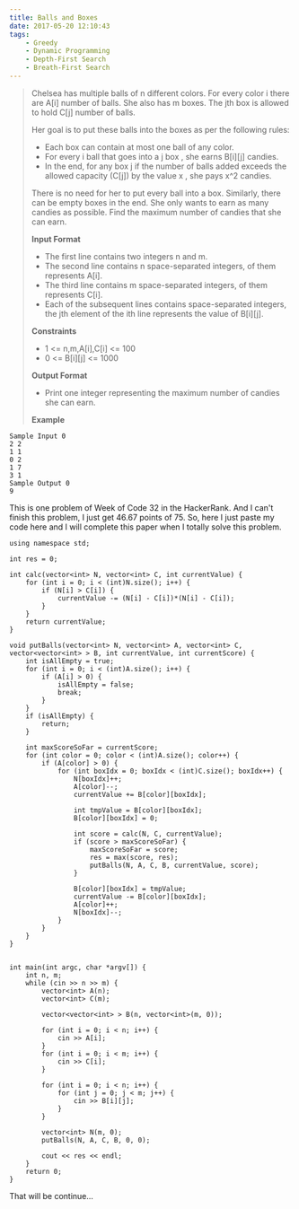 ```yaml
---
title: Balls and Boxes
date: 2017-05-20 12:10:43
tags:
    - Greedy
    - Dynamic Programming
    - Depth-First Search
    - Breath-First Search
---
```




> Chelsea has multiple balls of n different colors. For every color i there are A[i] number of balls. She also has m boxes. The jth box is allowed to hold C[j] number of balls.
>
> Her goal is to put these balls into the boxes as per the following rules:
>
>  + Each box can contain at most one ball of any color.
>  + For every i ball that goes into a j box , she earns B[i][j] candies.
>  + In the end, for any box j if the number of balls added exceeds the allowed capacity (C[j]) by the value x , she pays x^2 candies.
>
> There is no need for her to put every ball into a box. Similarly, there can be empty boxes in the end. She only wants to earn as many candies as possible. Find the maximum number of candies that she can earn.
>
> **Input Format**
> + The first line contains two integers n and m.
> + The second line contains n space-separated integers, of them represents A[i].
> + The third line contains m space-separated integers, of them represents C[i].
> + Each of the subsequent lines contains space-separated integers, the jth element of the ith line represents the value of B[i][j].
>
> **Constraints**
> + 1 <= n,m,A[i],C[i] <= 100
> + 0 <= B[i][j] <= 1000
>
> **Output Format**
> + Print one integer representing the maximum number of candies she can earn.
>
> **Example**
```
Sample Input 0
2 2
1 1
0 2
1 7
3 1
Sample Output 0
9
```

<!--more-->

This is one problem of Week of Code 32 in the HackerRank. And I can't finish this problem, I just get 46.67 points of 75. So, here I just paste my code here and I will complete this paper when I totally solve this problem.

```
using namespace std;

int res = 0;

int calc(vector<int> N, vector<int> C, int currentValue) {
    for (int i = 0; i < (int)N.size(); i++) {
        if (N[i] > C[i]) {
            currentValue -= (N[i] - C[i])*(N[i] - C[i]);
        }
    }
    return currentValue;
}

void putBalls(vector<int> N, vector<int> A, vector<int> C, vector<vector<int> > B, int currentValue, int currentScore) {
    int isAllEmpty = true;
    for (int i = 0; i < (int)A.size(); i++) {
        if (A[i] > 0) {
            isAllEmpty = false;
            break;
        }
    }
    if (isAllEmpty) {
        return;
    }

    int maxScoreSoFar = currentScore;
    for (int color = 0; color < (int)A.size(); color++) {
        if (A[color] > 0) {
            for (int boxIdx = 0; boxIdx < (int)C.size(); boxIdx++) {
                N[boxIdx]++;
                A[color]--;
                currentValue += B[color][boxIdx];

                int tmpValue = B[color][boxIdx];
                B[color][boxIdx] = 0;

                int score = calc(N, C, currentValue);
                if (score > maxScoreSoFar) {
                    maxScoreSoFar = score;
                    res = max(score, res);
                    putBalls(N, A, C, B, currentValue, score);
                }

                B[color][boxIdx] = tmpValue;
                currentValue -= B[color][boxIdx];
                A[color]++;
                N[boxIdx]--;
            }
        }
    }
}


int main(int argc, char *argv[]) {
    int n, m;
    while (cin >> n >> m) {
        vector<int> A(n);
        vector<int> C(m);

        vector<vector<int> > B(n, vector<int>(m, 0));

        for (int i = 0; i < n; i++) {
            cin >> A[i];
        }
        for (int i = 0; i < m; i++) {
            cin >> C[i];
        }

        for (int i = 0; i < n; i++) {
            for (int j = 0; j < m; j++) {
                cin >> B[i][j];
            }
        }

        vector<int> N(m, 0);
        putBalls(N, A, C, B, 0, 0);

        cout << res << endl;
    }
    return 0;
}
```

That will be continue...
